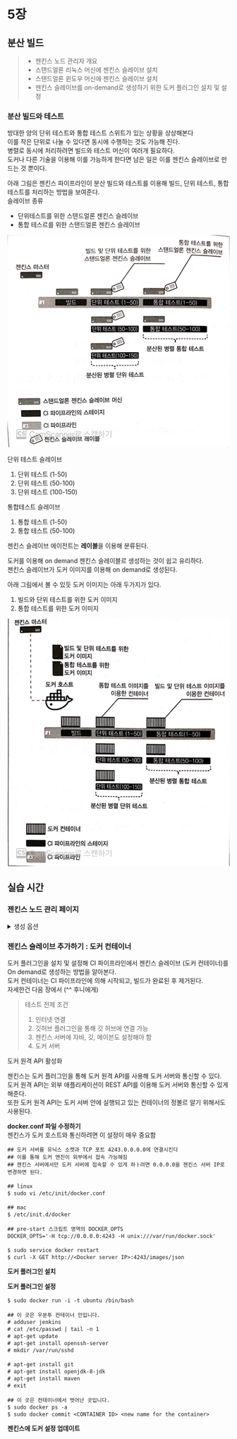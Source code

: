 # 5장
## 분산 빌드
> * 젠킨스 노드 관리자 개요
> * 스탠드얼론 리눅스 머신에 젠킨스 슬레이브 설치
> * 스탠드얼론 윈도우 머신에 젠킨스 슬레이브 설치
> * 젠킨스 슬레이브를 on-demand로 생성하기 위한 도커 플러그인 설치 및 설정

### 분산 빌드와 테스트
방대한 양의 단위 테스트와 통합 테스트 스위트가 있는 상황을 상상해본다<br>
이를 작은 단위로 나눌 수 있다면 동시에 수행하는 것도 가능해 진다. <br>
병렬로 동시에 처리하려면 빌드와 테스트 머신이 여러개 필요하다.<br>
도커나 다른 기술을 이용해 이를 가능하게 한다면 남은 일은 이를 젠킨스 슬레이브로 만드는 것 뿐이다.

아래 그림은 젠킨스 파이프라인이 분산 빌드와 테스트를 이용해 빌드, 단위 테스트, 통합 테스트를 처리하는 방법을 보여준다. <br>
슬레이브 종류
- 단위테스트를 위한 스텐드얼론 젠킨스 슬레이브
- 통합 테스르를 위한 스탠드얼론 젠킨스 슬레이브

 ![oven](/doc/img/agent_distri_build_test1.jpg)
 
 단위 테스트 슬레이브
 1. 단위 테스트 (1-50)
 2. 단위 테스트 (50-100)
 3. 단위 테스트 (100-150)
 
 통합테스트 슬레이브
 1. 통합 테스트 (1-50)
 2. 통합 테스트 (50-100)
 
 젠킨스 슬레이브 에이전트는 **레이블**을 이용해 분류된다.
 
 도커를 이용해 on demand 젠킨스 슬레이블르 생성하는 것이 쉽고 유리하다. <br>
 젠킨스 슬레이브가 도커 이미지를 이용해 on demand로 생성된다.
 
 아래 그림에서 볼 수 있듯 도커 이미지는 아래 두가지가 있다.
 1. 빌드와 단위 테스트를 위한 도커 이미지
 2. 통합 테스트를 위한 도커 이미지
 
 ![oven](/doc/img/agent_distri_build_test2.jpg)
 
 ## 실습 시간
 ### 젠킨스 노드 관리 페이지
 <details><summary>생성 옵션</summary>
 
 Labels : 스페이스 (_)를 이용해 여러 개의 레이블을 추가할 수 있는데, 다음 화면과 같이 레이블을 이용해 특정 슬레이브에서 파이프라인을 실행할 수 있다.
 예제를 보면 maven-build-1 레이블을 추가해 이 젠킨스 슬레이브가 메이븐 프로젝트를 빌드할 수 있게 설정했다. 
 
 Usage
 - User this node as much as possible : 세상에 자비를 베풀어 모든자가 사용 가능하게 함
 - Only build jobs with label expressions matching this node : 프로젝트 설정에서 레이블이나 노드의 이름 조건에 부합하는 경우에만 허요앻줌
 
 Launch method
 - Launch agent via Java Web Start
 JNLP 파일이 에이전트 머신에 열려 있어 젠킨스 마스터에 TCP 연결이 되어야 한다.
 
 > **다운 로드**  
 <jenkins_server_url>/jnlpJars/agent.jar 
 ```
$ echo <secret_key> > secret-file
$ cat << EOF > start_agent.sh
#!/bin/bash
java -jar agent.jar -jnlpUrl https://jbuildsx.ahnlab.com/computer/test/slave-agent.jnlp -secret @secret-file -workDir "/jenkins" &
EOF
$ chmod +x start_agent.sh
$ ./start_agent.sh
```
 - Launch agent via execution of command on the master
 마스터에서 젠킨스 실행 명령을 받아 에이전트를 실행한다.
 마스터가 다른 머신에 SSH나 remote shell(RSH)을 통해 프로세스를 실행시킬 수 있는 경우 이를 사용
 - Launch agent via SSH
 secure SSH 연결을 통해 명령어를 보내 슬레이블르 시작시킨다.
 해당 머신에 로그인할 수 있는 계정이 있어야 한다. (루트권한 X)
 - Let Jenkins control this Windows slave as a Windows service
 윈도우에 있는 원격 관리 기능을 이용해 윈도우 슬레이브 시작
 
 Availability
- Keep this agent online as much as possible
- Take this agent online and offline at specific times
정기적인 빌드가 있을 경우 괜춘할듯(?)
- Take this agent online when in demand, and offline when idle
조건을 만족할 경우 젠킨스가 해당 에이전트를 온라인 상태로 만든다.
조건은 빌드가 in demand delay에 정의된 시간만큼 큐에 존재하게 되는 경우이다
- 그리고 에이전트는 레이블에 의해 매칭될 경우에서 실행됨
이 에이전트는 다음과 같은 겨웅에 오프라인으로 변경됨
1. 해당 에이전트에서 실행되는 빌드가 더이상 존재하지 않을 경우
2. 해당 에이전트가 Idle delay에 명시된 시간만큼 유휴 상태로 존재할 경우 
</details>

### 젠킨스 슬레이브 추가하기 : 도커 컨테이너
도커 플러그인을 설치 및 설정해 CI 파이프라인에서 젠킨스 슬레이브 (도커 컨테이너)를 On demand로 생성하는 방법을 알아본다.<br>
도커 컨테이너는 CI 파이프라인에 의해 시작되고, 빌드가 완료된 후 제거된다.<br>
자세한건 다음 장에서 (^^ 후니에게)

> 테스트 전제 조건
> 1. 인터넷 연결
> 2. 깃허브 플러그인을 통해 깃 허브에 연결 가능
> 3. 젠킨스 서버에 자바, 깃, 메이븐도 설정해야 함
> 4. 도커 서버

도커 원격 API 활성화

젠킨스는 도커 플러그인을 통해 도커 원격 API를 사용해 도커 서버와 통신할 수 있다.<br> 
도커 원격 API는 외부 애플리케이션이 REST API를 이용해 도커 서버와 통신할 수 있게 해준다.<br>
또한 도커 원격 API는 도커 서버 안에 실행되고 있는 컨테이너의 정볼르 알기 위해서도 사용된다.

**docker.conf 파일 수정하기**<br>
젠킨스가 도커 호스트와 통신하려면 이 설정이 매우 중요함
 ```
## 도커 서버를 유닉스 소켓과 TCP 포트 4243.0.0.0.0에 연결시킨다
## 이를 통해 도커 엔진이 외부에서 접속 가능해짐
## 젠킨스 서버에서만 도커 서버에 접속할 수 있게 하ㅏ려면 0.0.0.0을 젠킨스 서버 IP로 변경하면 된다.

## linux
$ sudo vi /etc/init/docker.conf

## mac
$ /etc/init.d/docker

## pre-start 스크립트 영역의 DOCKER_OPTS
DOCKER_OPTS='-H tcp://0.0.0.0:4243 -H unix:///var/run/docker.sock'

$ sudo service docker restart
$ curl -X GET http://<Docker server IP>:4243/images/json
```

**도커 플러그인 설치**

**도커 플러그인 설정**

```
$ sudo docker run -i -t ubuntu /bin/bash

## 이 곳은 우분투 컨테이너 안입니다.
# adduser jenkins
# cat /etc/passwd | tail -n 1
# apt-get update
# apt-get install openssh-server
# mkdir /var/run/sshd

# apt-get install git
# apt-get install openjdk-8-jdk
# apt-get install maven
# exit

## 이 곳은 컨테이너에서 벗어난 곳입니다.
$ sudo docker ps -a
$ sudo docker commit <CONTAINER ID> <new name for the container>
```

**젠킨스에 도커 설정 업데이트**
